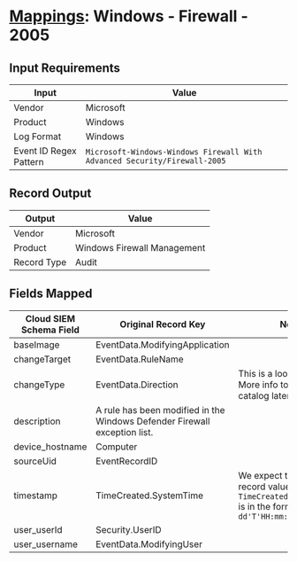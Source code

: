 # [Mappings](README.md): Windows - Firewall - 2005

## Input Requirements

|Input|Value|
|-----|-----|
|Vendor|Microsoft|
|Product|Windows|
|Log Format|Windows|
|Event ID Regex Pattern|`Microsoft-Windows-Windows Firewall With Advanced Security/Firewall-2005`|

## Record Output

|Output|Value|
|------|-----|
|Vendor|Microsoft|
|Product|Windows Firewall Management|
|Record Type|Audit|

## Fields Mapped

|Cloud SIEM Schema Field|Original Record Key|Notes|
|-----------------------|-------------------|-----|
|baseImage|EventData.ModifyingApplication||
|changeTarget|EventData.RuleName||
|changeType|EventData.Direction|This is a lookup field. More info to come in the catalog later...|
|description|A rule has been modified in the Windows Defender Firewall exception list.||
|device_hostname|Computer||
|sourceUid|EventRecordID||
|timestamp|TimeCreated.SystemTime|We expect the orginal record value of `TimeCreated.SystemTime` is in the format `yyyy-MM-dd'T'HH:mm:ss.SSSSSSSSSZ`|
|user_userId|Security.UserID||
|user_username|EventData.ModifyingUser||

